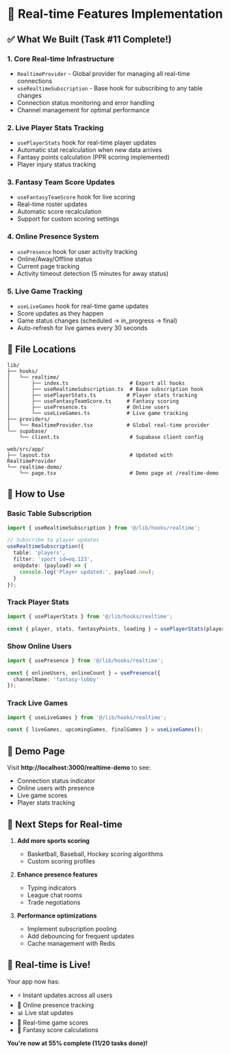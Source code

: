 # 🔄 Real-time Features Implementation

## ✅ What We Built (Task #11 Complete!)

### 1. **Core Real-time Infrastructure**
- `RealtimeProvider` - Global provider for managing all real-time connections
- `useRealtimeSubscription` - Base hook for subscribing to any table changes
- Connection status monitoring and error handling
- Channel management for optimal performance

### 2. **Live Player Stats Tracking**
- `usePlayerStats` hook for real-time player updates
- Automatic stat recalculation when new data arrives
- Fantasy points calculation (PPR scoring implemented)
- Player injury status tracking

### 3. **Fantasy Team Score Updates**
- `useFantasyTeamScore` hook for live scoring
- Real-time roster updates
- Automatic score recalculation
- Support for custom scoring settings

### 4. **Online Presence System**
- `usePresence` hook for user activity tracking
- Online/Away/Offline status
- Current page tracking
- Activity timeout detection (5 minutes for away status)

### 5. **Live Game Tracking**
- `useLiveGames` hook for real-time game updates
- Score updates as they happen
- Game status changes (scheduled → in_progress → final)
- Auto-refresh for live games every 30 seconds

## 📍 File Locations

```
lib/
├── hooks/
│   └── realtime/
│       ├── index.ts                    # Export all hooks
│       ├── useRealtimeSubscription.ts  # Base subscription hook
│       ├── usePlayerStats.ts          # Player stats tracking
│       ├── useFantasyTeamScore.ts     # Fantasy scoring
│       ├── usePresence.ts             # Online users
│       └── useLiveGames.ts            # Live game tracking
├── providers/
│   └── RealtimeProvider.tsx           # Global real-time provider
└── supabase/
    └── client.ts                       # Supabase client config

web/src/app/
├── layout.tsx                          # Updated with RealtimeProvider
└── realtime-demo/
    └── page.tsx                        # Demo page at /realtime-demo
```

## 🚀 How to Use

### Basic Table Subscription
```typescript
import { useRealtimeSubscription } from '@/lib/hooks/realtime';

// Subscribe to player updates
useRealtimeSubscription({
  table: 'players',
  filter: 'sport_id=eq.123',
  onUpdate: (payload) => {
    console.log('Player updated:', payload.new);
  }
});
```

### Track Player Stats
```typescript
import { usePlayerStats } from '@/lib/hooks/realtime';

const { player, stats, fantasyPoints, loading } = usePlayerStats(playerId);
```

### Show Online Users
```typescript
import { usePresence } from '@/lib/hooks/realtime';

const { onlineUsers, onlineCount } = usePresence({ 
  channelName: 'fantasy-lobby' 
});
```

### Track Live Games
```typescript
import { useLiveGames } from '@/lib/hooks/realtime';

const { liveGames, upcomingGames, finalGames } = useLiveGames();
```

## 🎯 Demo Page

Visit **http://localhost:3000/realtime-demo** to see:
- Connection status indicator
- Online users with presence
- Live game scores
- Player stats tracking

## 🔧 Next Steps for Real-time

1. **Add more sports scoring**
   - Basketball, Baseball, Hockey scoring algorithms
   - Custom scoring profiles

2. **Enhance presence features**
   - Typing indicators
   - League chat rooms
   - Trade negotiations

3. **Performance optimizations**
   - Implement subscription pooling
   - Add debouncing for frequent updates
   - Cache management with Redis

## 🎉 Real-time is Live!

Your app now has:
- ⚡ Instant updates across all users
- 👥 Online presence tracking
- 📊 Live stat updates
- 🏈 Real-time game scores
- 🎯 Fantasy score calculations

**You're now at 55% complete (11/20 tasks done)!**